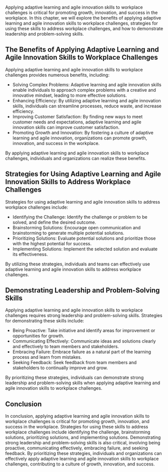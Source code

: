 
Applying adaptive learning and agile innovation skills to workplace challenges is critical for promoting growth, innovation, and success in the workplace. In this chapter, we will explore the benefits of applying adaptive learning and agile innovation skills to workplace challenges, strategies for using these skills to address workplace challenges, and how to demonstrate leadership and problem-solving skills.

The Benefits of Applying Adaptive Learning and Agile Innovation Skills to Workplace Challenges
----------------------------------------------------------------------------------------------

Applying adaptive learning and agile innovation skills to workplace challenges provides numerous benefits, including:

* Solving Complex Problems: Adaptive learning and agile innovation skills enable individuals to approach complex problems with a creative and innovative mindset, leading to more effective solutions.
* Enhancing Efficiency: By utilizing adaptive learning and agile innovation skills, individuals can streamline processes, reduce waste, and increase efficiency.
* Improving Customer Satisfaction: By finding new ways to meet customer needs and expectations, adaptive learning and agile innovation skills can improve customer satisfaction.
* Promoting Growth and Innovation: By fostering a culture of adaptive learning and agile innovation, organizations can promote growth, innovation, and success in the workplace.

By applying adaptive learning and agile innovation skills to workplace challenges, individuals and organizations can realize these benefits.

Strategies for Using Adaptive Learning and Agile Innovation Skills to Address Workplace Challenges
--------------------------------------------------------------------------------------------------

Strategies for using adaptive learning and agile innovation skills to address workplace challenges include:

* Identifying the Challenge: Identify the challenge or problem to be solved, and define the desired outcome.
* Brainstorming Solutions: Encourage open communication and brainstorming to generate multiple potential solutions.
* Prioritizing Solutions: Evaluate potential solutions and prioritize those with the highest potential for success.
* Implementing Solutions: Implement the selected solution and evaluate its effectiveness.

By utilizing these strategies, individuals and teams can effectively use adaptive learning and agile innovation skills to address workplace challenges.

Demonstrating Leadership and Problem-Solving Skills
---------------------------------------------------

Applying adaptive learning and agile innovation skills to workplace challenges requires strong leadership and problem-solving skills. Strategies for demonstrating these skills include:

* Being Proactive: Take initiative and identify areas for improvement or opportunities for growth.
* Communicating Effectively: Communicate ideas and solutions clearly and effectively to team members and stakeholders.
* Embracing Failure: Embrace failure as a natural part of the learning process and learn from mistakes.
* Seeking Feedback: Seek feedback from team members and stakeholders to continually improve and grow.

By prioritizing these strategies, individuals can demonstrate strong leadership and problem-solving skills when applying adaptive learning and agile innovation skills to workplace challenges.

Conclusion
----------

In conclusion, applying adaptive learning and agile innovation skills to workplace challenges is critical for promoting growth, innovation, and success in the workplace. Strategies for using these skills to address workplace challenges include identifying the challenge, brainstorming solutions, prioritizing solutions, and implementing solutions. Demonstrating strong leadership and problem-solving skills is also critical, involving being proactive, communicating effectively, embracing failure, and seeking feedback. By prioritizing these strategies, individuals and organizations can effectively apply adaptive learning and agile innovation skills to workplace challenges, contributing to a culture of growth, innovation, and success.
